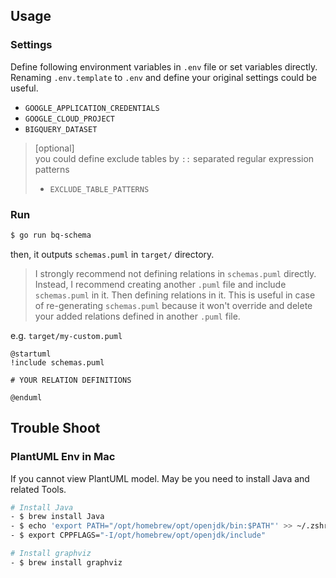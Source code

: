 ## Usage
### Settings
Define following environment variables in `.env` file or set variables directly. Renaming `.env.template` to `.env` and define your original settings could be useful.
- `GOOGLE_APPLICATION_CREDENTIALS`
- `GOOGLE_CLOUD_PROJECT`
- `BIGQUERY_DATASET`

> [optional]  
> you could define exclude tables by `::` separated regular expression patterns
> - `EXCLUDE_TABLE_PATTERNS`

### Run
```bash
$ go run bq-schema
```

then, it outputs `schemas.puml` in `target/` directory.

> I strongly recommend not defining relations in `schemas.puml` directly.
> Instead, I recommend creating another `.puml` file and include `schemas.puml` in it. 
> Then defining relations in it. 
> This is useful in case of re-generating `schemas.puml` because it won't override and delete your added relations defined in another `.puml` file.

e.g. `target/my-custom.puml`
```plantuml
@startuml
!include schemas.puml

# YOUR RELATION DEFINITIONS

@enduml
```

## Trouble Shoot
### PlantUML Env in Mac 
If you cannot view PlantUML model. May be you need to install Java and related Tools.

```bash
# Install Java
- $ brew install Java
- $ echo 'export PATH="/opt/homebrew/opt/openjdk/bin:$PATH"' >> ~/.zshrc
- $ export CPPFLAGS="-I/opt/homebrew/opt/openjdk/include"

# Install graphviz
- $ brew install graphviz
```
